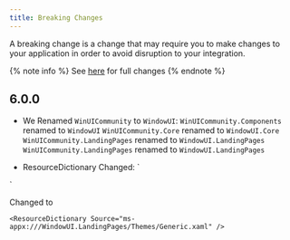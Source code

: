 ```yaml
---
title: Breaking Changes
---
```


A breaking change is a change that may require you to make changes to your application in order to avoid disruption to your integration.

{% note info %}
See [here](https://github.com/WindowUIOrg/WindowUI/releases) for full changes
{% endnote %}

## 6.0.0
- We Renamed `WinUICommunity` to `WindowUI`:
`WinUICommunity.Components` renamed to `WindowUI`
`WinUICommunity.Core` renamed to `WindowUI.Core`
`WinUICommunity.LandingPages` renamed to `WindowUI.LandingPages`
`WinUICommunity.LandingPages` renamed to `WindowUI.LandingPages`

- ResourceDictionary Changed:
`
<ResourceDictionary Source="ms-appx:///WinUICommunity.LandingPages/Themes/Generic.xaml" />
`

Changed to

`
<ResourceDictionary Source="ms-appx:///WindowUI.LandingPages/Themes/Generic.xaml" />
`
